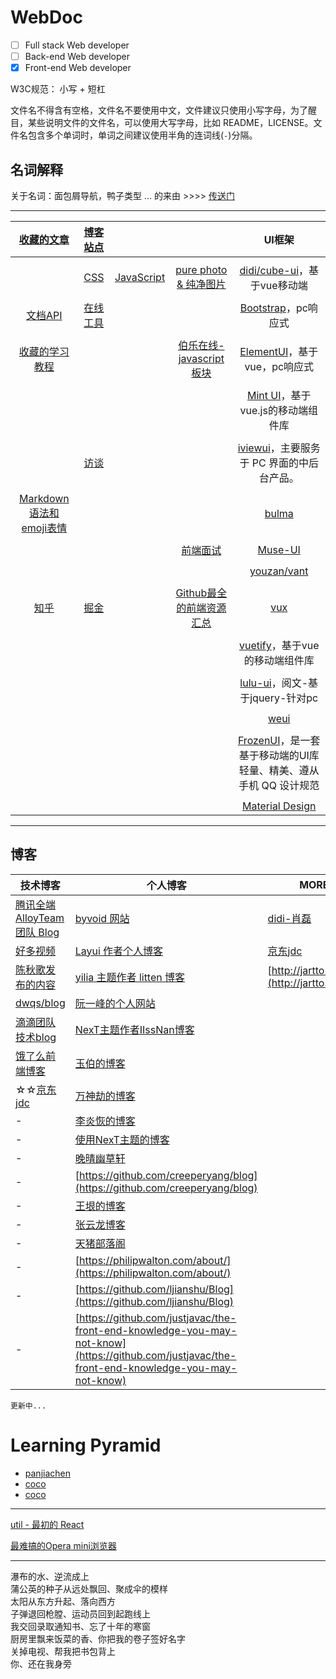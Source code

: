 # WebDoc
- [ ] Full stack Web developer
- [ ] Back-end Web developer
- [x] Front-end Web developer

W3C规范： 小写 + 短杠

文件名不得含有空格，文件名不要使用中文，文件建议只使用小写字母，为了醒目，某些说明文件的文件名，可以使用大写字母，比如 README，LICENSE。文件名包含多个单词时，单词之间建议使用半角的连词线(`-`)分隔。

## 名词解释
关于名词：面包屑导航，鸭子类型 ... 的来由   >>>>  [传送门](https://neveryu.github.io/web-bookmarks)

---

|[收藏的文章](post)|[博客站点](/#blog)|||UI框架|
|:-:|:-:|:-:|:-:|:-:|
||||
||[CSS](CSS)<br/>|[JavaScript](JavaScript)|[pure photo & 纯净图片](pure-photo)|[didi/cube-ui](https://github.com/didi/cube-ui)，基于vue移动端|
||||
|[文档API](doc-api)<br/>|[在线工具](online-tool)|||[Bootstrap](http://www.runoob.com/bootstrap/bootstrap-tutorial.html)，pc响应式|
||||
|[收藏的学习教程](tutorial)<br/>|||[伯乐在线-javascript板块](http://web.jobbole.com/category/javascript-2/)|[ElementUI](http://element-cn.eleme.io/#/zh-CN/component/installation)，基于vue，pc响应式|
||||
|||||[Mint UI](http://mint-ui.github.io/#!/zh-cn)，基于vue.js的移动端组件库|
||||
||[访谈](interview)<br/>|||[iviewui](https://www.iviewui.com/)，主要服务于 PC 界面的中后台产品。|
||||
|[Markdown 语法和 emoji表情](github-markdown)<br/>||||[bulma](https://bulma.io/documentation/overview/start/)|
||||
||||[前端面试](front-end-developer-interview-questions)|[Muse-UI](http://www.muse-ui.org/#/install)
||||
|||||[youzan/vant](https://github.com/youzan/vant)
||||
|[知乎](zhihu)|[掘金](juejin)||[Github最全的前端资源汇总](https://github.com/helloqingfeng/Awsome-Front-End-learning-resource)|[vux](https://vux.li/#/)
||||
|||||[vuetify](https://vuetifyjs.com/zh-Hans/)，基于vue的移动端组件库
||||
|||||[lulu-ui](https://l-ui.com/)，阅文-基于jquery-针对pc
||||
|||||[weui]()
||||
|||||[FrozenUI](https://frozenui.github.io/)，是一套基于移动端的UI库轻量、精美、遵从手机 QQ 设计规范
||||
|||||[Material Design]()


----------

## 博客
技术博客|个人博客|MORE
---|---|---
[腾讯全端 AlloyTeam 团队 Blog](http://www.alloyteam.com/)|[byvoid 网站](https://www.byvoid.com/zhs/blog/list)|[didi-肖磊](https://github.com/CommanderXL/Biu-blog)
[好多视频](http://haoduoshipin.com/)|[Layui 作者个人博客](http://sentsin.com/)|[京东jdc](https://jdc.jd.com/)
[陈秋歌发布的内容](http://geek.csdn.net/user/publishlist/chenqiuge1984)|[yilia 主题作者 litten 博客](http://litten.me/)|[http://jartto.wang/](http://jartto.wang/)
[dwqs/blog](https://github.com/dwqs/blog)|[阮一峰的个人网站](http://www.ruanyifeng.com/home.html)
[滴滴团队技术blog](https://github.com/DDFE/DDFE-blog)|[NexT主题作者IIssNan博客](http://notes.iissnan.com/)
[饿了么前端博客](https://fe.ele.me/)|[玉伯的博客](https://github.com/lifesinger/blog/issues)
☆☆[京东jdc](https://jdc.jd.com/)|[万神劫的博客](http://chaoskeh.com/archive.html)
-|[李炎恢的博客](http://www.liyanhui.com/)
-|[使用NexT主题的博客](https://github.com/iissnan/hexo-theme-next/issues/119)
-|[晚晴幽草轩](http://www.jeffjade.com/)
-|[https://github.com/creeperyang/blog](https://github.com/creeperyang/blog)
-|[王垠的博客](http://www.yinwang.org/)
-|[张云龙博客](https://github.com/fouber/blog)
-|[天猪部落阁](https://github.com/atian25/blog)
-|[https://philipwalton.com/about/](https://philipwalton.com/about/)
-|[https://github.com/ljianshu/Blog](https://github.com/ljianshu/Blog)
-|[https://github.com/justjavac/the-front-end-knowledge-you-may-not-know](https://github.com/justjavac/the-front-end-knowledge-you-may-not-know)

```
更新中...
```

# Learning Pyramid

- [panjiachen](https://juejin.im/user/5648a5ca60b259caebaf7562)
- [coco](https://github.com/chokcoco/iCSS/issues)
- [coco](https://chokcoco.github.io/CSS-Inspiration/#/)



-----

[util - 最初的 React](util)

[最难搞的Opera mini浏览器](operamini)

-----

瀑布的水、逆流成上<br/>
蒲公英的种子从远处飘回、聚成伞的模样<br/>
太阳从东方升起、落向西方<br/>
子弹退回枪膛、运动员回到起跑线上<br/>
我交回录取通知书、忘了十年的寒窗<br/>
厨房里飘来饭菜的香、你把我的卷子签好名字<br/>
关掉电视、帮我把书包背上<br/>
你、还在我身旁
